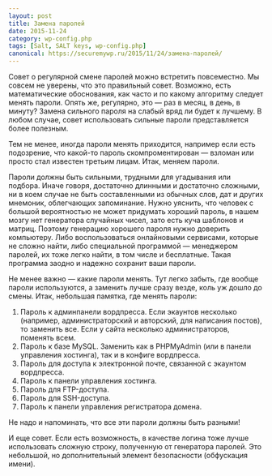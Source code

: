 ```yaml
---
layout: post
title: Замена паролей
date: 2015-11-24
category: wp-config.php
tags: [Salt, SALT keys, wp-config.php]
canonical: https://securemywp.ru/2015/11/24/замена-паролей/
---
```


Совет о регулярной смене паролей можно встретить повсеместно. Мы совсем не уверены, что это правильный совет. Возможно, есть математические обоснования, как часто и по какому алгоритму следует менять пароли. Опять же, регулярно, это — раз в месяц, в день, в минуту? Замена сильного пароля на слабый вряд ли будет к лучшему. В любом случае, совет использовать сильные пароли представляется более полезным.

Тем не менее, иногда пароли менять приходится, например если есть подозрение, что какой-то пароль скомпроментирован — взломан или просто стал известен третьим лицам. Итак, меняем пароли.

Пароли должны быть сильными, трудными для угадывания или подбора. Иначе говоря, достаточно длинными и достаточно сложными, ни в коем случае не быть составленными из обычных слов, дат и других мнемоник, облегчающих запоминание. Нужно уяснить, что человек с большой вероятностью не может придумать хороший пароль, в нашем мозгу нет генератора случайных чисел, зато есть куча шаблонов и матриц. Поэтому генерацию хорошего пароля нужно доверить компьютеру. Либо воспользоваться онлайновыми сервисами, которые не сложно найти, либо специальной программой — менеджером паролей, их тоже легко найти, в том числе и бесплатные. Такая программа заодно и надежно сохранит ваши пароли.

Не менее важно — какие пароли менять. Тут легко забыть, где вообще пароли используются, а заменить лучше сразу везде, коль уж дошло до смены. Итак, небольшая памятка, где менять пароли:

1. Пароль к админпанели вордпресса. Если экаунтов несколько (например, администраторский и авторский, для написания постов), то заменить все. Если у сайта несколько администраторов, поменять всем.
2. Пароль к базе MySQL. Заменить как в PHPMyAdmin (или в панели управления хостинга), так и в конфиге вордпресса.
3. Пароль для доступа к электронной почте, связанной с экаунтом вордпресса.
4. Пароль к панели управления хостинга.
5. Пароль для FTP-доступа.
6. Пароль для SSH-доступа.
7. Пароль к панели управления регистратора домена.

Не надо и напоминать, что все эти пароли должны быть разными!

И еще совет. Если есть возможность, в качестве логина тоже лучше использовать сложную строку, полученную от генератора паролей. Это небольшой, но дополнительный элемент безопасности (обфускация имени).

